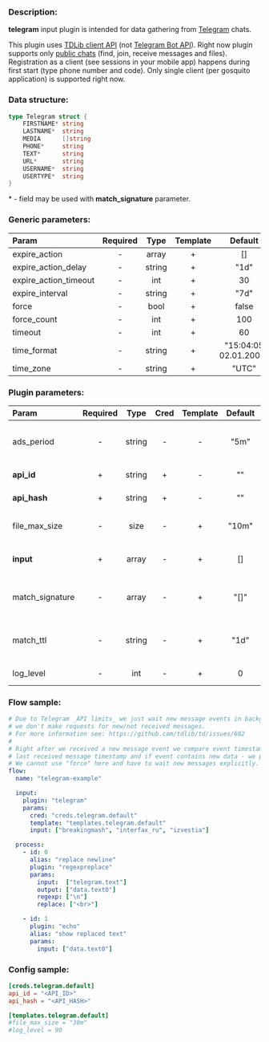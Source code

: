 ### Description:

**telegram** input plugin is intended for data gathering from [Telegram](https://telegram.org/) chats.    
  
This plugin uses [TDLib client API](https://core.telegram.org/tdlib) (not [Telegram Bot API](https://core.telegram.org/bots/api)). Right now plugin supports only [public chats](https://core.telegram.org/tdlib/getting-started) (find, join, receive messages and files). Registration as a client (see sessions in your mobile app) happens during first start (type phone number and code). Only single client (per gosquito application) is supported right now. 

### Data structure:

```go
type Telegram struct {
	FIRSTNAME* string
	LASTNAME*  string
	MEDIA      []string
	PHONE*     string
	TEXT*      string
	URL*       string
	USERNAME*  string
	USERTYPE*  string
}
```

&ast; - field may be used with **match_signature** parameter.

### Generic parameters:

| Param                 | Required |  Type  | Template |        Default        |
|:----------------------|:--------:|:------:|:--------:|:---------------------:|
| expire_action         |    -     | array  |    +     |          []           |
| expire_action_delay   |    -     | string |    +     |         "1d"          |
| expire_action_timeout |    -     |  int   |    +     |          30           |
| expire_interval       |    -     | string |    +     |         "7d"          |
| force                 |    -     |  bool  |    +     |         false         |
| force_count           |    -     |  int   |    +     |          100          |
| timeout               |    -     |  int   |    +     |          60           |
| time_format           |    -     | string |    +     | "15:04:05 02.01.2006" |
| time_zone             |    -     | string |    +     |         "UTC"         |


### Plugin parameters:

| Param           | Required |  Type  | Cred | Template | Default |      Example       | Description                                                                                                |
|:----------------|:--------:|:------:|:----:|:--------:|:-------:|:------------------:|:-----------------------------------------------------------------------------------------------------------|
| ads_period      |    -     | string |  -   |    -     |  "5m"   |        "1h"        | [Sponsored messages](https://core.telegram.org/api/sponsored-messages) receiving interval.                 |
| **api_id**      |    +     | string |  +   |    -     |   ""    |         ""         | [Telegram Apps](https://core.telegram.org/api/obtaining_api_id)                                            |
| **api_hash**    |    +     | string |  +   |    -     |   ""    |         ""         | [Telegram Apps](https://core.telegram.org/api/obtaining_api_id)                                            |
| file_max_size   |    -     |  size  |  -   |    +     |  "10m"  |        "1g"        | Maximum file size for download.                                                                            |
| **input**       |    +     | array  |  -   |    +     |   []    |  ["breakingmash"]  | List of Telegram chats.                                                                                    |
| match_signature |    -     | array  |  -   |    +     |  "[]"   | ["source", "time"] | Match new messages by signature.                                                                           |
| match_ttl       |    -     | string |  -   |    +     |  "1d"   |       "24h"        | TTL (Time To Live) for matched signatures.                                                                 |
| log_level       |    -     |  int   |  -   |    +     |    0    |         90         | [TDLib Log Level](https://core.telegram.org/tdlib/docs/classtd_1_1td__api_1_1set_log_verbosity_level.html) |


### Flow sample:

```yaml
# Due to Telegram _API limits_ we just wait new message events in background,
# we don't make requests for new/not received messages.
# For more information see: https://github.com/tdlib/td/issues/682
#
# Right after we received a new message event we compare event timestamp with
# last received message timestamp and if event contains new data - we process new data.
# We cannot use "force" here and have to wait new messages explicitly.
flow:
  name: "telegram-example"

  input:
    plugin: "telegram"
    params:
      cred: "creds.telegram.default"
      template: "templates.telegram.default"
      input: ["breakingmash", "interfax_ru", "izvestia"]

  process:
    - id: 0
      alias: "replace newline"
      plugin: "regexpreplace"
      params:
        input:  ["telegram.text"]
        output: ["data.text0"]
        regexp: ["\n"]
        replace: ["<br>"]

    - id: 1
      plugin: "echo"
      alias: "show replaced text"
      params:
        input: ["data.text0"]

```


### Config sample:

```toml
[creds.telegram.default]
api_id = "<API_ID>"
api_hash = "<API_HASH>"

[templates.telegram.default]
#file_max_size = "30m"
#log_level = 90
```


